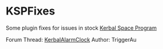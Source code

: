 KSPFixes
================
Some plugin fixes for issues in stock [Kerbal Space Program](http://www.kerbalspaceprogram.com/)

Forum Thread: [KerbalAlarmClock](http://forum.kerbalspaceprogram.com/threads/24786-Kerbal-Alarm-Clock)
Author: TriggerAu
